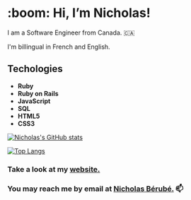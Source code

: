 <h1>:boom: Hi, I’m Nicholas!</h1>
<p>I am a Software Engineer from Canada. &#127464;&#127462;<p>
<p>I'm billingual in French and English.</p>




<h2>Techologies</h2>
<ul>
<li><b>Ruby</b></li>
<li><b>Ruby on Rails</b></li>
<li><b>JavaScript</b></li>
  <li><b>SQL</b></li>
<li><b>HTML5</b></li>
  <li><b>CSS3</b></li>
</ul>



[![Nicholas's GitHub stats](https://github-readme-stats.vercel.app/api?username=berubenic)](https://github.com/anuraghazra/github-readme-stats)

[![Top Langs](https://github-readme-stats.vercel.app/api/top-langs/?username=berubenic&layout=compact)](https://github.com/anuraghazra/github-readme-stats)

<h3>Take a look at my <a href='https://nicholasberube.com'>website.</a></h3>

<h3>You may reach me by email at <a href="mailto:berubenic@gmail.com" target="_blank">Nicholas Bérubé.</a> 📫 </h3>
